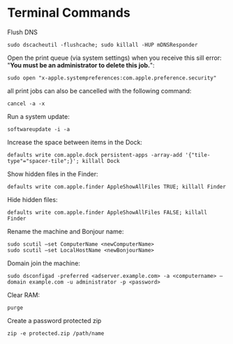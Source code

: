 # Terminal Commands

Flush DNS
```
sudo dscacheutil -flushcache; sudo killall -HUP mDNSResponder
```
Open the print queue (via system settings) when you receive this sill error: "<strong>You must be an administrator to delete this job.</strong>":
```
sudo open "x-apple.systempreferences:com.apple.preference.security"
```
all print jobs can also be cancelled with the following command:
```
cancel -a -x
```
Run a system update:
```
softwareupdate -i -a
```
Increase the space between items in the Dock:
```
defaults write com.apple.dock persistent-apps -array-add '{"tile-type"="spacer-tile";}'; killall Dock
```
Show hidden files in the Finder:
```
defaults write com.apple.finder AppleShowAllFiles TRUE; killall Finder
```
Hide hidden files:
```
defaults write com.apple.finder AppleShowAllFiles FALSE; killall Finder
```
Rename the machine and Bonjour name:
```
sudo scutil –set ComputerName <newComputerName>
sudo scutil –set LocalHostName <newBonjourName>
```
Domain join the machine:
```
sudo dsconfigad -preferred <adserver.example.com> -a <computername> –domain example.com -u administrator -p <password>
```
Clear RAM:
```
purge
```
Create a password protected zip
```
zip -e protected.zip /path/name
```
